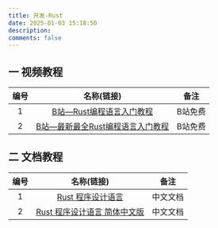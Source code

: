 ```yaml
---
title: 开发-Rust
date: 2025-01-03 15:18:50
description: 
comments: false
---
```


## 一 视频教程

| 编号 |                          名称(链接)                          |  备注   |
| :--: | :----------------------------------------------------------: | :-----: |
|  1   | [B站—Rust编程语言入门教程](https://www.bilibili.com/video/BV1hp4y1k7SV) | B站免费 |
|  2   | [B站—最新最全Rust编程语言入门教程](https://www.bilibili.com/video/BV16B4y1q7Sq) | B站免费 |

## 二 文档教程

| 编号 |                          名称(链接)                          |   备注   |
| :--: | :----------------------------------------------------------: | :------: |
|  1   | [Rust 程序设计语言](https://rustwiki.org/zh-CN/book/ch01-00-getting-started.html) | 中文文档 |
|  2   | [Rust 程序设计语言 简体中文版](https://rust.bootcss.com/title-page.html) | 中文文档 |